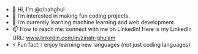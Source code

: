 - 👋 Hi, I’m @zinahghul
- 👀 I’m interested in making fun coding projects.
- 🌱 I’m currently learning machine learning and web development.
- 📫 How to reach me: connect with me on LinkedIn! Here is my LinkedIn URL: www.linkedin.com/in/zinah-ghulam 
- ⚡ Fun fact: I enjoy learning new languages (not just coding languages)

<!---
zinahghul/zinahghul is a ✨ special ✨ repository because its `README.md` (this file) appears on your GitHub profile.
You can click the Preview link to take a look at your changes.
--->
